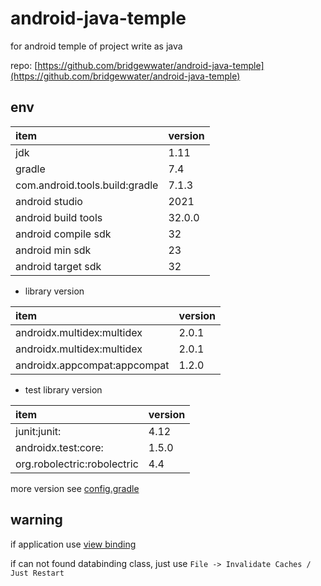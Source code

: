 # android-java-temple

for android temple of project write as java

repo: [https://github.com/bridgewwater/android-java-temple](https://github.com/bridgewwater/android-java-temple)

## env

| item           | version |
| :------------- |:--------|
| jdk            | 1.11   |
| gradle         | 7.4    |
| com.android.tools.build:gradle | 7.1.3   |
| android studio | 2021    |
| android build tools | 32.0.0  |
| android compile sdk | 32      |
| android min sdk | 23      |
| android target sdk | 32      |

- library version

| item                                | version |
|:------------------------------------| :------ |
| androidx.multidex:multidex          | 2.0.1   |
| androidx.multidex:multidex          | 2.0.1   |
| androidx.appcompat:appcompat        | 1.2.0   |

- test library version

| item                                | version |
|:------------------------------------|:--------|
| junit:junit:                        | 4.12    |
| androidx.test:core:                 | 1.5.0   |
| org.robolectric:robolectric         | 4.4     |

more version see [config.gradle](config.gradle)

## warning

if application use [view binding](https://developer.android.com/topic/libraries/view-binding)

if can not found databinding class, just use `File -> Invalidate Caches / Just Restart`